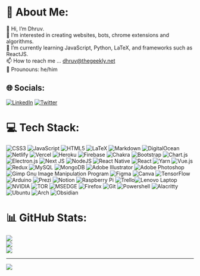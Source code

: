 # 🤺 About Me:
👋 Hi, I’m Dhruv.<br>👀 I’m interested in creating websites, bots, chrome extensions and algorithms.<br>🌱 I’m currently learning JavaScript, Python, LaTeX, and frameworks such as ReactJS.<br>📫 How to reach me ... dhruv@thegeekly.net<br>👦 Prounouns: he/him


## 🌐 Socials:
[![LinkedIn](https://img.shields.io/badge/LinkedIn-%230077B5.svg?logo=linkedin&logoColor=white)](https://linkedin.com/in/dhruv-ramu) [![Twitter](https://img.shields.io/badge/Twitter-%231DA1F2.svg?logo=Twitter&logoColor=white)](https://twitter.com/@RamuDhruv) 

# 💻 Tech Stack:
![CSS3](https://img.shields.io/badge/css3-%231572B6.svg?style=for-the-badge&logo=css3&logoColor=white) ![JavaScript](https://img.shields.io/badge/javascript-%23323330.svg?style=for-the-badge&logo=javascript&logoColor=%23F7DF1E) ![HTML5](https://img.shields.io/badge/html5-%23E34F26.svg?style=for-the-badge&logo=html5&logoColor=white) ![LaTeX](https://img.shields.io/badge/latex-%23008080.svg?style=for-the-badge&logo=latex&logoColor=white) ![Markdown](https://img.shields.io/badge/markdown-%23000000.svg?style=for-the-badge&logo=markdown&logoColor=white) ![DigitalOcean](https://img.shields.io/badge/DigitalOcean-%230167ff.svg?style=for-the-badge&logo=digitalOcean&logoColor=white) ![Netlify](https://img.shields.io/badge/netlify-%23000000.svg?style=for-the-badge&logo=netlify&logoColor=#00C7B7) ![Vercel](https://img.shields.io/badge/vercel-%23000000.svg?style=for-the-badge&logo=vercel&logoColor=white) ![Heroku](https://img.shields.io/badge/heroku-%23430098.svg?style=for-the-badge&logo=heroku&logoColor=white) ![Firebase](https://img.shields.io/badge/firebase-%23039BE5.svg?style=for-the-badge&logo=firebase) ![Chakra](https://img.shields.io/badge/chakra-%234ED1C5.svg?style=for-the-badge&logo=chakraui&logoColor=white) ![Bootstrap](https://img.shields.io/badge/bootstrap-%23563D7C.svg?style=for-the-badge&logo=bootstrap&logoColor=white) ![Chart.js](https://img.shields.io/badge/chart.js-F5788D.svg?style=for-the-badge&logo=chart.js&logoColor=white) ![Electron.js](https://img.shields.io/badge/Electron-191970?style=for-the-badge&logo=Electron&logoColor=white) ![Next JS](https://img.shields.io/badge/Next-black?style=for-the-badge&logo=next.js&logoColor=white) ![NodeJS](https://img.shields.io/badge/node.js-6DA55F?style=for-the-badge&logo=node.js&logoColor=white) ![React Native](https://img.shields.io/badge/react_native-%2320232a.svg?style=for-the-badge&logo=react&logoColor=%2361DAFB) ![React](https://img.shields.io/badge/react-%2320232a.svg?style=for-the-badge&logo=react&logoColor=%2361DAFB) ![Yarn](https://img.shields.io/badge/yarn-%232C8EBB.svg?style=for-the-badge&logo=yarn&logoColor=white) ![Vue.js](https://img.shields.io/badge/vuejs-%2335495e.svg?style=for-the-badge&logo=vuedotjs&logoColor=%234FC08D) ![Redux](https://img.shields.io/badge/redux-%23593d88.svg?style=for-the-badge&logo=redux&logoColor=white) ![MySQL](https://img.shields.io/badge/mysql-%2300f.svg?style=for-the-badge&logo=mysql&logoColor=white) ![MongoDB](https://img.shields.io/badge/MongoDB-%234ea94b.svg?style=for-the-badge&logo=mongodb&logoColor=white) ![Adobe Illustrator](https://img.shields.io/badge/adobeillustrator-%23FF9A00.svg?style=for-the-badge&logo=adobeillustrator&logoColor=white) ![Adobe Photoshop](https://img.shields.io/badge/adobephotoshop-%2331A8FF.svg?style=for-the-badge&logo=adobephotoshop&logoColor=white) ![Gimp Gnu Image Manipulation Program](https://img.shields.io/badge/Gimp-657D8B?style=for-the-badge&logo=gimp&logoColor=FFFFFF) 	![Figma](https://img.shields.io/badge/figma-%23F24E1E.svg?style=for-the-badge&logo=figma&logoColor=white) ![Canva](https://img.shields.io/badge/Canva-%2300C4CC.svg?style=for-the-badge&logo=Canva&logoColor=white) ![TensorFlow](https://img.shields.io/badge/TensorFlow-%23FF6F00.svg?style=for-the-badge&logo=TensorFlow&logoColor=white) ![Arduino](https://img.shields.io/badge/-Arduino-00979D?style=for-the-badge&logo=Arduino&logoColor=white) ![Prezi](https://img.shields.io/badge/Prezi-%23000000.svg?style=for-the-badge&logo=Prezi&logoColor=white) ![Notion](https://img.shields.io/badge/Notion-%23000000.svg?style=for-the-badge&logo=notion&logoColor=white) ![Raspberry Pi](https://img.shields.io/badge/-RaspberryPi-C51A4A?style=for-the-badge&logo=Raspberry-Pi) ![Trello](https://img.shields.io/badge/Trello-%23026AA7.svg?style=for-the-badge&logo=Trello&logoColor=white)![Lenovo Laptop](https://img.shields.io/badge/lenovo%20laptop-E2231A?style=for-the-badge&logo=lenovo&logoColor=white) ![NVIDIA](https://img.shields.io/badge/NVIDIA-GTX1650-76B900?style=for-the-badge&logo=nvidia&logoColor=white) ![TOR](https://img.shields.io/badge/Tor_Browser-7D4698?style=for-the-badge&logo=Tor-Browser&logoColor=white) ![MSEDGE](https://img.shields.io/badge/Microsoft_Edge-0078D7?style=for-the-badge&logo=Microsoft-edge&logoColor=white) ![Firefox](https://img.shields.io/badge/Firefox_Browser-FF7139?style=for-the-badge&logo=Firefox-Browser&logoColor=white) ![Git](https://img.shields.io/badge/GIT-E44C30?style=for-the-badge&logo=git&logoColor=white) ![Powershell](https://img.shields.io/badge/powershell-5391FE?style=for-the-badge&logo=powershell&logoColor=white) ![Alacritty](https://img.shields.io/badge/powershell-5391FE?style=for-the-badge&logo=powershell&logoColor=white) ![Ubuntu](https://img.shields.io/badge/Ubuntu-E95420?style=for-the-badge&logo=ubuntu&logoColor=white) ![Arch](https://img.shields.io/badge/Arch_Linux-1793D1?style=for-the-badge&logo=arch-linux&logoColor=white) ![Obsidian](https://img.shields.io/badge/Obsidian-483699?style=for-the-badge&logo=Obsidian&logoColor=white)



# 📊 GitHub Stats:
![](https://github-readme-stats.vercel.app/api?username=Dhruvsr&theme=midnight-purple&hide_border=false&include_all_commits=false&count_private=false)<br/>
![](https://github-readme-streak-stats.herokuapp.com/?user=Dhruvsr&theme=midnight-purple&hide_border=false)<br/>
![](https://github-readme-stats.vercel.app/api/top-langs/?username=Dhruvsr&theme=midnight-purple&hide_border=false&include_all_commits=false&count_private=false&layout=compact)

---
[![](https://visitcount.itsvg.in/api?id=Dhruvsr&icon=2&color=0)](https://visitcount.itsvg.in)
